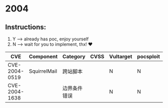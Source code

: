 # 2004

## Instructions:

1. Y --> already has poc, enjoy yourself
2. N --> wait for you to implement, thx! :heart:

| CVE | Component | Category | CVSS | Vultarget | pocsploit | Nuclei | Xray | pocsuite3 | goby | others |
|-----|-----------|----------|------|-----------|-----------|--------|------|-----------|------|--------|
| CVE-2004-0519 | SquirrelMail | 跨站脚本 |  | N | N | [Y](CVE-2004-0519/poc/nuclei/) | N | N | N | [Y](CVE-2004-0519/poc/others/) |
| CVE-2004-1638 |  | 边界条件错误 |  | N | N | N | N | N | N | [Y](CVE-2004-1638/poc/others/) |
